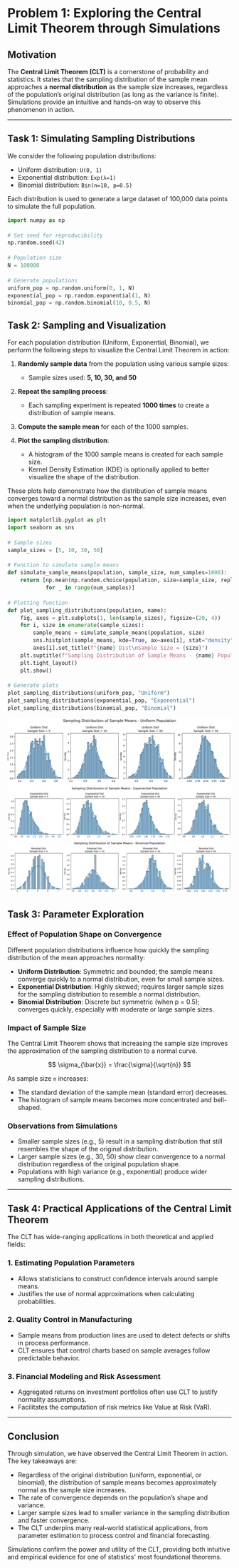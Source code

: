 # Problem 1: Exploring the Central Limit Theorem through Simulations

## Motivation

The **Central Limit Theorem (CLT)** is a cornerstone of probability and statistics. It states that the sampling distribution of the sample mean approaches a **normal distribution** as the sample size increases, regardless of the population’s original distribution (as long as the variance is finite). Simulations provide an intuitive and hands-on way to observe this phenomenon in action.

---

## Task 1: Simulating Sampling Distributions

We consider the following population distributions:

- Uniform distribution: `U(0, 1)`
- Exponential distribution: `Exp(λ=1)`
- Binomial distribution: `Bin(n=10, p=0.5)`

Each distribution is used to generate a large dataset of 100,000 data points to simulate the full population.

```python
import numpy as np

# Set seed for reproducibility
np.random.seed(42)

# Population size
N = 100000

# Generate populations
uniform_pop = np.random.uniform(0, 1, N)
exponential_pop = np.random.exponential(1, N)
binomial_pop = np.random.binomial(10, 0.5, N)
```
## Task 2: Sampling and Visualization

For each population distribution (Uniform, Exponential, Binomial), we perform the following steps to visualize the Central Limit Theorem in action:

1. **Randomly sample data** from the population using various sample sizes:  
   - Sample sizes used: **5, 10, 30, and 50**

2. **Repeat the sampling process**:
   - Each sampling experiment is repeated **1000 times** to create a distribution of sample means.

3. **Compute the sample mean** for each of the 1000 samples.

4. **Plot the sampling distribution**:
   - A histogram of the 1000 sample means is created for each sample size.
   - Kernel Density Estimation (KDE) is optionally applied to better visualize the shape of the distribution.

These plots help demonstrate how the distribution of sample means converges toward a normal distribution as the sample size increases, even when the underlying population is non-normal.

```python
import matplotlib.pyplot as plt
import seaborn as sns

# Sample sizes
sample_sizes = [5, 10, 30, 50]

# Function to simulate sample means
def simulate_sample_means(population, sample_size, num_samples=1000):
    return [np.mean(np.random.choice(population, size=sample_size, replace=False))
            for _ in range(num_samples)]

# Plotting function
def plot_sampling_distributions(population, name):
    fig, axes = plt.subplots(1, len(sample_sizes), figsize=(20, 4))
    for i, size in enumerate(sample_sizes):
        sample_means = simulate_sample_means(population, size)
        sns.histplot(sample_means, kde=True, ax=axes[i], stat="density", bins=30)
        axes[i].set_title(f"{name} Dist\nSample Size = {size}")
    plt.suptitle(f"Sampling Distribution of Sample Means - {name} Population", fontsize=16)
    plt.tight_layout()
    plt.show()

# Generate plots
plot_sampling_distributions(uniform_pop, "Uniform")
plot_sampling_distributions(exponential_pop, "Exponential")
plot_sampling_distributions(binomial_pop, "Binomial")
```
![alt text](Figure_19ur4.png)
![alt text](Figure_1928217.png)
![alt text](Figure_120i.png)
## Task 3: Parameter Exploration

### Effect of Population Shape on Convergence

Different population distributions influence how quickly the sampling distribution of the mean approaches normality:

- **Uniform Distribution**: Symmetric and bounded; the sample means converge quickly to a normal distribution, even for small sample sizes.
- **Exponential Distribution**: Highly skewed; requires larger sample sizes for the sampling distribution to resemble a normal distribution.
- **Binomial Distribution**: Discrete but symmetric (when p = 0.5); converges quickly, especially with moderate or large sample sizes.

### Impact of Sample Size

The Central Limit Theorem shows that increasing the sample size improves the approximation of the sampling distribution to a normal curve.

$$
\sigma_{\bar{x}} = \frac{\sigma}{\sqrt{n}}
$$

As sample size `n` increases:
- The standard deviation of the sample mean (standard error) decreases.
- The histogram of sample means becomes more concentrated and bell-shaped.

### Observations from Simulations

- Smaller sample sizes (e.g., 5) result in a sampling distribution that still resembles the shape of the original distribution.
- Larger sample sizes (e.g., 30, 50) show clear convergence to a normal distribution regardless of the original population shape.
- Populations with high variance (e.g., exponential) produce wider sampling distributions.

---

## Task 4: Practical Applications of the Central Limit Theorem

The CLT has wide-ranging applications in both theoretical and applied fields:

### 1. Estimating Population Parameters
- Allows statisticians to construct confidence intervals around sample means.
- Justifies the use of normal approximations when calculating probabilities.

### 2. Quality Control in Manufacturing
- Sample means from production lines are used to detect defects or shifts in process performance.
- CLT ensures that control charts based on sample averages follow predictable behavior.

### 3. Financial Modeling and Risk Assessment
- Aggregated returns on investment portfolios often use CLT to justify normality assumptions.
- Facilitates the computation of risk metrics like Value at Risk (VaR).

---

## Conclusion

Through simulation, we have observed the Central Limit Theorem in action. The key takeaways are:

- Regardless of the original distribution (uniform, exponential, or binomial), the distribution of sample means becomes approximately normal as the sample size increases.
- The rate of convergence depends on the population’s shape and variance.
- Larger sample sizes lead to smaller variance in the sampling distribution and faster convergence.
- The CLT underpins many real-world statistical applications, from parameter estimation to process control and financial forecasting.

Simulations confirm the power and utility of the CLT, providing both intuitive and empirical evidence for one of statistics' most foundational theorems.

